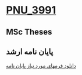 <a name="TOC"></a>
# [PNU_3991](https://github.com/AliRazavi-edu/PNU_3991#TOC)

## MSc Theses
## پایان نامه ارشد

[دانلود فرمهای مورد نیاز پایان نامه](http://teh-rey.pnu.ac.ir/Portal/home/?news/540723/1499149/1506132/%D8%AF%D8%A7%D9%86%D9%84%D9%88%D8%AF-%D9%81%D8%B1%D9%85%D9%87%D8%A7)
